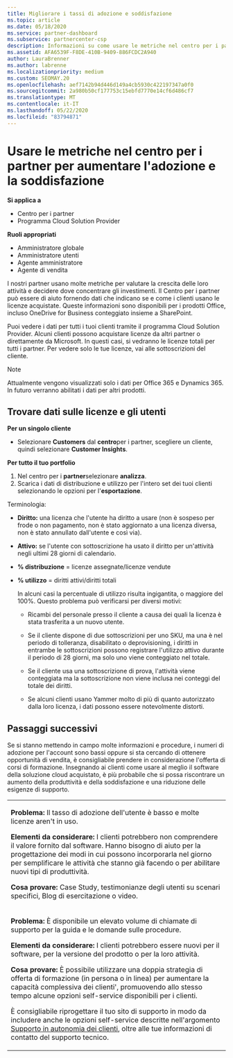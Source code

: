 ```yaml
---
title: Migliorare i tassi di adozione e soddisfazione
ms.topic: article
ms.date: 05/18/2020
ms.service: partner-dashboard
ms.subservice: partnercenter-csp
description: Informazioni su come usare le metriche nel centro per i partner. Le metriche possono mostrare se l'azienda sta crescendo, in che modo i clienti usano le proprie licenze e dove concentrarsi sull'investimento.
ms.assetid: AFA6539F-F8DE-410B-9409-886FCDC2A940
author: LauraBrenner
ms.author: labrenne
ms.localizationpriority: medium
ms.custom: SEOMAY.20
ms.openlocfilehash: aef7142b94d446d149a4cb5930c422197347a0f0
ms.sourcegitcommit: 2a980b50cf177753c15ebfd7770e14cf6d486cf7
ms.translationtype: MT
ms.contentlocale: it-IT
ms.lasthandoff: 05/22/2020
ms.locfileid: "83794871"
---
```

# <a name="use-metrics-in-partner-center-to-increase-adoption-and-satisfaction"></a>Usare le metriche nel centro per i partner per aumentare l'adozione e la soddisfazione

**Si applica a**

- Centro per i partner
- Programma Cloud Solution Provider

**Ruoli appropriati**

- Amministratore globale
- Amministratore utenti
- Agente amministratore
- Agente di vendita

I nostri partner usano molte metriche per valutare la crescita delle loro attività e decidere dove concentrare gli investimenti. Il Centro per i partner può essere di aiuto fornendo dati che indicano se e come i clienti usano le licenze acquistate. Queste informazioni sono disponibili per i prodotti Office, incluso OneDrive for Business conteggiato insieme a SharePoint.

Puoi vedere i dati per tutti i tuoi clienti tramite il programma Cloud Solution Provider. Alcuni clienti possono acquistare licenze da altri partner o direttamente da Microsoft. In questi casi, si vedranno le licenze totali per tutti i partner. Per vedere solo le tue licenze, vai alle sottoscrizioni del cliente.

> [!NOTE]  
>  Attualmente vengono visualizzati solo i dati per Office 365 e Dynamics 365. In futuro verranno abilitati i dati per altri prodotti.

## <a name="find-license-and-user-data"></a>Trovare dati sulle licenze e gli utenti


**Per un singolo cliente**

- Selezionare **Customers** dal **centro**per i partner, scegliere un cliente, quindi selezionare **Customer Insights**.

**Per tutto il tuo portfolio**

1.  Nel centro per i **partner**selezionare **analizza**.
2.  Scarica i dati di distribuzione e utilizzo per l'intero set dei tuoi clienti selezionando le opzioni per l'**esportazione**.

Terminologia:

- **Diritto:** una licenza che l'utente ha diritto a usare (non è sospeso per frode o non pagamento, non è stato aggiornato a una licenza diversa, non è stato annullato dall'utente e così via).

- **Attivo:** se l'utente con sottoscrizione ha usato il diritto per un'attività negli ultimi 28 giorni di calendario.

- **% distribuzione** = licenze assegnate/licenze vendute

- **% utilizzo** = diritti attivi/diritti totali

   In alcuni casi la percentuale di utilizzo risulta ingigantita, o maggiore del 100%. Questo problema può verificarsi per diversi motivi:

   - Ricambi del personale presso il cliente a causa dei quali la licenza è stata trasferita a un nuovo utente.

   - Se il cliente dispone di due sottoscrizioni per uno SKU, ma una è nel periodo di tolleranza, disabilitato o deprovisioning, i diritti in entrambe le sottoscrizioni possono registrare l'utilizzo attivo durante il periodo di 28 giorni, ma solo uno viene conteggiato nel totale.

   - Se il cliente usa una sottoscrizione di prova, l'attività viene conteggiata ma la sottoscrizione non viene inclusa nei conteggi del totale dei diritti.

   - Se alcuni clienti usano Yammer molto di più di quanto autorizzato dalla loro licenza, i dati possono essere notevolmente distorti.

## <a name="next-steps"></a>Passaggi successivi

Se si stanno mettendo in campo molte informazioni e procedure, i numeri di adozione per l'account sono bassi oppure si sta cercando di ottenere opportunità di vendita, è consigliabile prendere in considerazione l'offerta di corsi di formazione. Insegnando ai clienti come usare al meglio il software della soluzione cloud acquistato, è più probabile che si possa riscontrare un aumento della produttività e della soddisfazione e una riduzione delle esigenze di supporto.

<table>
<colgroup>
<col width="100%" />
</colgroup>
<tbody>
<tr class="odd">
<td><p><strong>Problema:</strong> Il tasso di adozione dell'utente è basso e molte licenze aren&#39;t in uso.</p>
<p><strong>Elementi da considerare:</strong> I clienti potrebbero non comprendere il valore fornito dal software. Hanno bisogno di aiuto per la progettazione dei modi in cui possono incorporarla nel giorno per semplificare le attività che stanno già facendo o per abilitare nuovi tipi di produttività.</p>
<p><strong>Cosa provare:</strong> Case Study, testimonianze degli utenti su scenari specifici, Blog di esercitazione o video.</p></td>
</tr>
<tr class="even">
<td><p><strong>Problema:</strong> È disponibile un elevato volume di chiamate di supporto per la guida e le domande sulle procedure.</p>
<p><strong>Elementi da considerare:</strong> I clienti potrebbero essere nuovi per il software, per la versione del prodotto o per la loro attività.</p>
<p><strong>Cosa provare:</strong> È possibile utilizzare una doppia strategia di offerta di formazione (in persona o in linea) per aumentare la capacità complessiva dei clienti&#39;, promuovendo allo stesso tempo alcune opzioni self-service disponibili per i clienti.</p>
<p>È consigliabile riprogettare il tuo sito di supporto in modo da includere anche le opzioni self-service descritte nell'argomento <a href="customer-self-support.md" data-raw-source="[Customer self-support](customer-self-support.md)">Supporto in autonomia dei clienti</a>, oltre alle tue informazioni di contatto del supporto tecnico.</p></td>
</tr>
</tbody>
</table>
